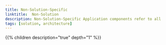 ```yaml
---
title: Non-Solution-Specific 
linktitle:  Non-Solution
description: Non-Solution-Specific Application components refer to all components other than the core solution or solution-specific Application typical used for devops.
tags: [solution, architecture]
---
```


{{% children description="true" depth="1" %}}